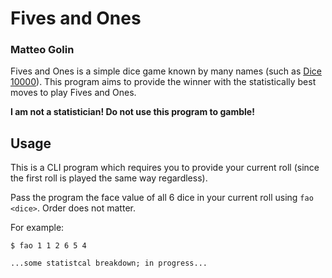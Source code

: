 # Fives and Ones

### Matteo Golin

Fives and Ones is a simple dice game known by many names (such as [Dice 10000][dice-10000]). This program aims to
provide the winner with the statistically best moves to play Fives and Ones.

**I am not a statistician! Do not use this program to gamble!**

## Usage

This is a CLI program which requires you to provide your current roll (since the first roll is played the same way
regardless).

Pass the program the face value of all 6 dice in your current roll using `fao <dice>`. Order does not matter.

For example:

```console
$ fao 1 1 2 6 5 4

...some statistcal breakdown; in progress...
```

<!--- Links --->

[dice-10000]: https://en.wikipedia.org/wiki/Dice_10000

